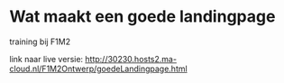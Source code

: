 # Wat maakt een goede landingpage
training bij F1M2

link naar live versie: http://30230.hosts2.ma-cloud.nl/F1M2Ontwerp/goedeLandingpage.html